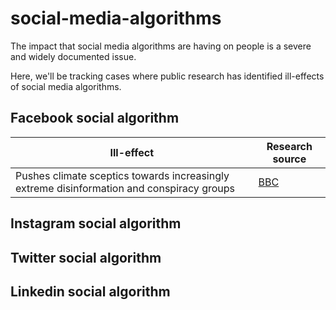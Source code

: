 # social-media-algorithms

The impact that social media algorithms are having on people is a severe and widely documented issue. 

Here, we'll be tracking cases where public research has identified ill-effects of social media algorithms. 



## Facebook social algorithm

| Ill-effect | Research source |
|---|---|
| Pushes climate sceptics towards increasingly extreme disinformation and conspiracy groups | [BBC](https://www.bbc.com/news/technology-60905348) |


##  Instagram social algorithm


##  Twitter social algorithm


##  Linkedin social algorithm


